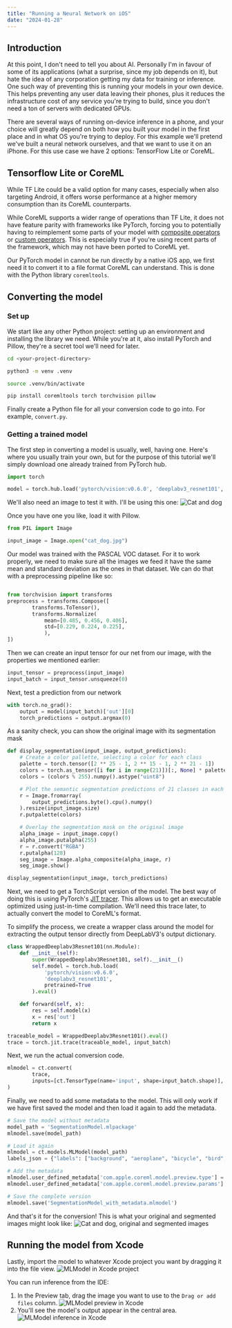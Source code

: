 ```yaml
---
title: "Running a Neural Network on iOS"
date: "2024-01-28"
---
```


## Introduction
At this point, I don't need to tell you about AI. Personally I'm in favour of some of its applications (what a surprise, since my job depends on it), but hate the idea of any corporation getting my data for training or inference. One such way of preventing this is running your models in your own device. This helps preventing any user data leaving their phones, plus it reduces the infrastructure cost of any service you're trying to build, since you don't need a ton of servers with dedicated GPUs.

There are several ways of running on-device inference in a phone, and your choice will greatly depend on both how you built your model in the first place and in what OS you're trying to deploy. For this example we'll pretend we've built a neural network ourselves, and that we want to use it on an iPhone. For this use case we have 2 options: TensorFlow Lite or CoreML.

## Tensorflow Lite or CoreML
While TF Lite could be a valid option for many cases, especially when also targeting Android, it offers worse performance at a higher memory consumption than its CoreML counterparts. 

While CoreML supports a wider range of operations than TF Lite, it does not have feature parity with frameworks like PyTorch, forcing you to potentially having to reimplement some parts of your model with [composite operators](https://apple.github.io/coremltools/docs-guides/source/composite-operators.html) or [custom operators](https://apple.github.io/coremltools/docs-guides/source/custom-operators.html). This is especially true if you're using recent parts of the framework, which may not have been ported to CoreML yet.

Our PyTorch model in cannot be run directly by a native iOS app, we first need it to convert it to a file format CoreML can understand. This is done with the Python library `coremltools`.

## Converting the model
### Set up
We start like any other Python project: setting up an environment and installing the library we need.
While you're at it, also install PyTorch and Pillow, they're a secret tool we'll need for later.
```bash
cd <your-project-directory>
```
```bash
python3 -m venv .venv
```
```bash
source .venv/bin/activate
```
```bash
pip install coremltools torch torchvision pillow
```

Finally create a Python file for all your conversion code to go into. For example, `convert.py`.

### Getting a trained model
The first step in converting a model is usually, well, having one. Here's where you usually train your own, but for the purpose of this tutorial we'll simply download one already trained from PyTorch hub. 


```python
import torch

model = torch.hub.load('pytorch/vision:v0.6.0', 'deeplabv3_resnet101', pretrained=True).eval()
```
We'll also need an image to test it with. I'll be using this one:
![Cat and dog](/images/cat_dog.jpg)

Once you have one you like, load it with Pillow.
```python
from PIL import Image

input_image = Image.open("cat_dog.jpg")
```
Our model was trained with the PASCAL VOC dataset. For it to work properly, we need to make sure all the images we feed it have the same mean and standard deviation as the ones in that dataset.
We can do that with a preprocessing pipeline like so:
```python

from torchvision import transforms
preprocess = transforms.Compose([
        transforms.ToTensor(),
        transforms.Normalize(
            mean=[0.485, 0.456, 0.406],
            std=[0.229, 0.224, 0.225],
            ),
])
```

Then we can create an input tensor for our net from our image, with the properties we mentioned earlier:
```python
input_tensor = preprocess(input_image)
input_batch = input_tensor.unsqueeze(0)
```

Next, test a prediction from our network
```python
with torch.no_grad():
    output = model(input_batch)['out'][0]
    torch_predictions = output.argmax(0)
```

As a sanity check, you can show the original image with its segmentation mask
```python
def display_segmentation(input_image, output_predictions):
    # Create a color pallette, selecting a color for each class
    palette = torch.tensor([2 ** 25 - 1, 2 ** 15 - 1, 2 ** 21 - 1])
    colors = torch.as_tensor([i for i in range(21)])[:, None] * palette
    colors = (colors % 255).numpy().astype("uint8")

    # Plot the semantic segmentation predictions of 21 classes in each color
    r = Image.fromarray(
        output_predictions.byte().cpu().numpy()
    ).resize(input_image.size)
    r.putpalette(colors)

    # Overlay the segmentation mask on the original image
    alpha_image = input_image.copy()
    alpha_image.putalpha(255)
    r = r.convert("RGBA")
    r.putalpha(128)
    seg_image = Image.alpha_composite(alpha_image, r)
    seg_image.show()

display_segmentation(input_image, torch_predictions)
```

Next, we need to get a TorchScript version of the model. The best way of doing this is using PyTorch's [JIT tracer](https://pytorch.org/docs/stable/generated/torch.jit.trace.html). This allows us to get an executable optimized using just-in-time compilation. We'll need this trace later, to actually convert the model to CoreML's format.

To simplify the process, we create a wrapper class around the model for extracting the output tensor directly from DeepLabV3's output dictionary.

```python
class WrappedDeeplabv3Resnet101(nn.Module):
    def __init__(self):
        super(WrappedDeeplabv3Resnet101, self).__init__()
        self.model = torch.hub.load(
            'pytorch/vision:v0.6.0',
            'deeplabv3_resnet101',
            pretrained=True
        ).eval()

    def forward(self, x):
        res = self.model(x)
        x = res['out']
        return x

traceable_model = WrappedDeeplabv3Resnet101().eval()
trace = torch.jit.trace(traceable_model, input_batch)
```

Next, we run the actual conversion code. 
```python
mlmodel = ct.convert(
        trace, 
        inputs=[ct.TensorType(name='input', shape=input_batch.shape)],
)
```

Finally, we need to add some metadata to the model. This will only work if we have first saved the model and then load it again to add the metadata.
```python
# Save the model without metadata
model_path = 'SegmentationModel.mlpackage'
mlmodel.save(model_path)

# Load it again
mlmodel = ct.models.MLModel(model_path)
labels_json = {"labels": ["background", "aeroplane", "bicycle", "bird", "board", "bottle", "bus", "car", "cat", "chair", "cow", "diningTable", "dog", "horse", "motorbike", "person", "pottedPlant", "sheep", "sofa", "train", "tvOrMonitor"]}

# Add the metadata
mlmodel.user_defined_metadata['com.apple.coreml.model.preview.type'] = 'imageSegmenter'
mlmodel.user_defined_metadata['com.apple.coreml.model.preview.params'] = json.dumps(labels_json)

# Save the complete version
mlmodel.save('SegmentationModel_with_metadata.mlmodel')
```

And that's it for the conversion! This is what your original and segmented images might look like:
![Cat and dog, original and segmented images](/images/cat_dog_original_segmented.jpg)

## Running the model from Xcode
Lastly, import the model to whatever Xcode project you want by dragging it into the file view.
![MLModel in Xcode project](/images/mlmodel_in_xcode_project.png)

You can run inference from the IDE:
1. In the Preview tab, drag the image you want to use to the `Drag or add files` column.
![MLModel preview in Xcode](/images/mlmodel_xcode_preview.png)
2. You'll see the model's output appear in the central area.
![MLModel inference in Xcode](/images/mlmodel_inference_xcode.png)
